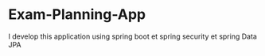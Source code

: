 # Exam-Planning-App
I develop this application using spring boot et spring security et spring Data JPA
